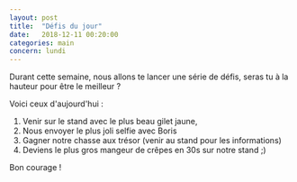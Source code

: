 ```yaml
---
layout: post
title:  "Défis du jour"
date:   2018-12-11 00:20:00
categories: main
concern: lundi
---
```


Durant cette semaine, nous allons te lancer une série de défis, seras tu à la hauteur pour être le meilleur ?

Voici ceux d'aujourd'hui :
1. Venir sur le stand avec le plus beau gilet jaune,
2. Nous envoyer le plus joli selfie avec Boris
3. Gagner notre chasse aux trésor (venir au stand pour les informations)
4. Deviens le plus gros mangeur de crêpes en 30s sur notre stand ;)

Bon courage !
